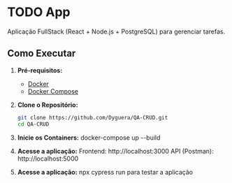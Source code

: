 # TODO App

Aplicação FullStack (React + Node.js + PostgreSQL) para gerenciar tarefas.

## Como Executar

1. **Pré-requisitos:**
   - [Docker](https://www.docker.com/)
   - [Docker Compose](https://docs.docker.com/compose/install/)

2. **Clone o Repositório:**
   ```bash
   git clone https://github.com/Dyguera/QA-CRUD.git
   cd QA-CRUD

 3. **Inicie os Containers:**
   docker-compose up --build

 4. **Acesse a aplicação:**
 Frontend: http://localhost:3000
 API (Postman): http://localhost:5000

  4. **Acesse a aplicação:**
 npx cypress run para testar a aplicação
